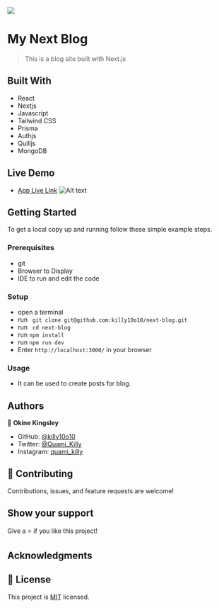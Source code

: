 ![](https://img.shields.io/badge/Quami-Killy-blue)

# My Next Blog

> This is a blog site built with Next.js

## Built With

- React
- Nextjs
- Javascript
- Tailwind CSS
- Prisma
- Authjs
- Quilljs
- MongoDB

## Live Demo

- [App Live Link]()
  ![Alt text](./screenshot.png 'next-blog')

## Getting Started

To get a local copy up and running follow these simple example steps.

### Prerequisites

- git
- Browser to Display
- IDE to run and edit the code

### Setup

- open a terminal
- run ` git clone git@github.com:killy10o10/next-blog.git`
- run ` cd next-blog`
- run `npm install`
- run `npm run dev`
- Enter `http://localhost:3000/` in your browser

### Usage

- It can be used to create posts for blog.

## Authors

👤 **Okine Kingsley**

- GitHub: [@killy10o10](https://github.com/killy10o10)
- Twitter: [@Quami_Killy](https://twitter.com/Quami_Killy)
- Instagram: [quami_killy](https://www.instagram.com/quami_killy/)

## 🤝 Contributing

Contributions, issues, and feature requests are welcome!

## Show your support

Give a ⭐️ if you like this project!

## Acknowledgments

## 📝 License

This project is [MIT](./LICENSE) licensed.
